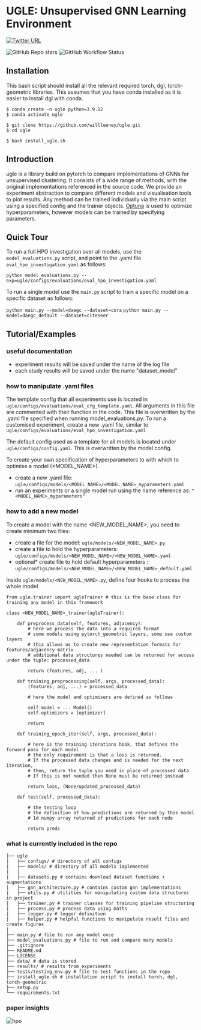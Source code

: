 # UGLE: Unsupervised GNN Learning Environment


[![Twitter URL](https://img.shields.io/twitter/url/https/twitter.com/willleeney.svg?style=social&label=Follow%20%40willleeney)](https://twitter.com/willleeney)

![GitHub Repo stars](https://img.shields.io/github/stars/willleeney/ugle?style=social)
![GitHub Workflow Status](https://img.shields.io/github/actions/workflow/status/willleeney/ugle/main-workflow.yaml)

## Installation

This bash script should install all the relevant required torch, dgl, torch-geometric libraries. This assumes that you have conda installed as it is easier to install dgl with conda. 

```
$ conda create -n ugle python=3.9.12
$ conda activate ugle

$ git clone https://github.com/willleeney/ugle.git
$ cd ugle

$ bash install_ugle.sh
```

## Introduction

ugle is a library build on pytorch to compare implementations of GNNs for unsupervised clustering.
It consists of a wide range of methods, with the original implementations referenced in the source code.
We provide an experiment abstraction to compare different models and visualisation tools to plot results. 
Any method can be trained individually via the main script using a specified config and the trainer objects. 
[Optuna](https://optuna.readthedocs.io/en/stable/tutorial/index.html) is used to optimize hyperparameters, however models can be trained by specifying parameters. 


## Quick Tour

To run a full HPO investigation over all models, use the ```model_evaluations.py``` script, 
and point to the .yaml file ```eval_hpo_investigation.yaml``` as follows:

```python model_evaluations.py --exp=ugle/configs/evaluations/eval_hpo_investigation.yaml```

To run a single model use the ```main.py``` script to train a specific model on a specific dataset as follows:

```python main.py --model=daegc --dataset=cora```
```python main.py --model=daegc_default --dataset=citeseer```


## Tutorial/Examples

### useful documentation 

* experiment results will be saved under the name of the log file
* each study results will be saved under the name "dataset_model"


### how to manipulate .yaml files

The template config that all experiments use is located in ```ugle/configs/evaluations/eval_cfg_template.yaml```.
All arguments in this file are commented with their function in the code. 
This file is overwritten by the .yaml file specified when running model_evaluations.py. 
To run a customised experiment, create a new .yaml file, similar to ```ugle/configs/evaluations/eval_hpo_investigation.yaml```

The default config used as a template for all models is located under ```ugle/configs/config.yaml```. 
This is overwritten by the model config.

To create your own specification of hyperparameters to with which to optimise a model (<MODEL_NAME>).
* create a new .yaml file:  ```ugle/configs/models/<MODEL_NAME>/<MODEL_NAME>_myparameters.yaml``` 
* run an experiments or a single model run using the name reference as: ```"<MODEL_NAME>_myparameters"```

### how to add a new model

To create a model with the name <NEW_MODEL_NAME>, you need to create minimum two files:
* create a file for the model: ```ugle/models/<NEW_MODEL_NAME>.py```
* create a file to hold the hyperparameters: ```ugle/configs/models/<NEW_MODEL_NAME>/<NEW_MODEL_NAME>.yaml```
* optional* create file to hold default hyperparameters : ```ugle/configs/models/<NEW_MODEL_NAME>/<NEW_MODEL_NAME>_default.yaml```

Inside ```ugle/models/<NEW_MODEL_NAME>.py```, define four hooks to process the whole model
```
from ugle.trainer import ugleTrainer # this is the base class for training any model in this framework

class <NEW_MODEL_NAME>_trainer(ugleTrainer):

    def preprocess_data(self, features, adjacency):
        # here we process the data into a required format 
        # some models using pytorch_geometric layers, some use custom layers 
        # this allows us to create new representation formats for features/adjacency matrix
        # additional data structures needed can be returned for access under the tuple: processed_data
        
        return (features, adj, ... )

    def training_preprocessing(self, args, processed_data):
        (features, adj, ...) = processed_data
        
        # here the model and optimisers are defined as follows
        
        self.model = ... Model()
        self.optimizers = [optimizer]
        
        return

    def training_epoch_iter(self, args, processed_data):
    
        # here is the training iterations hook, that defines the forward pass for each model 
        # the only requirement is that a loss is returned.
        # If the processed data changes and is needed for the next iteration, 
        # then, return the tuple you need in place of processed data
        # If this is not needed then None must be returned instead
    
        return loss, (None/updated_processed_data)

    def test(self, processed_data):
    
        # the testing loop
        # the definition of how predictions are returned by this model
        # 1d numpy array returned of predictions for each node
    
        return preds

```

### what is currently included in the repo

```
├── ugle
|   ├── configs/ # directory of all configs
|   ├── models/ # directory of all models implemented
|   | 
|   ├── datasets.py # contains download dataset functions + augmentations
|   ├── gnn_architecture.py # contains custom gnn implementations
|   ├── utils.py # utilities for manipulating custom data structures in project
|   ├── trainer.py # trainer classes for training pipeline structuring
|   ├── process.py # process data using maths
|   ├── logger.py # logger definition 
|   ├── helper.py # helpful functions to manipulate result files and create figures 
|
├── main.py # file to run any model once
├── model_evaluations.py # file to run and compare many models
├── .gitignore
├── README.md 
├── LICENSE
├── data/ # data is stored 
├── results/ # results from experiments
├── tests/testing_env.py # file to test functions in the repo
├── install_ugle.sh # installation script to install torch, dgl, torch-geometric
├── setup.py
└── requirements.txt 
```

### paper insights 

![hpo](https://github.com/willleeney/ugle/blob/main/.github/pseudocode.png?raw=true)

